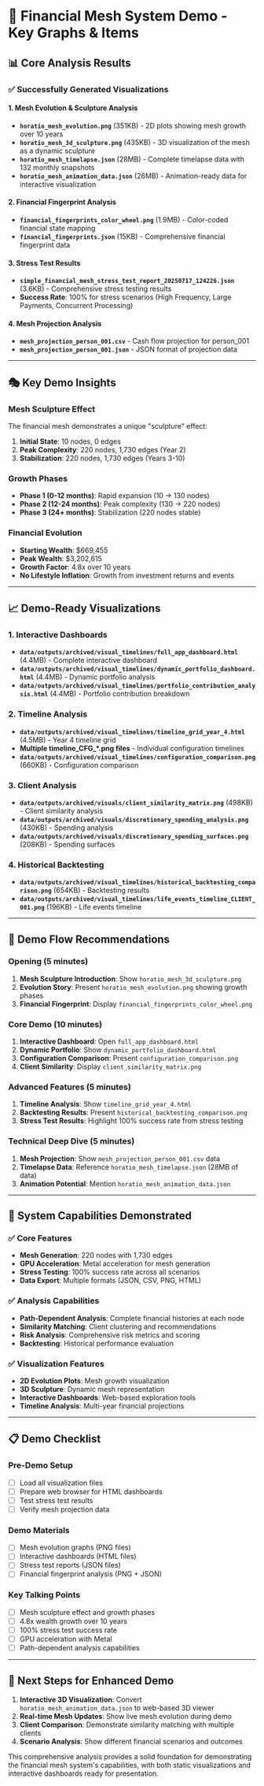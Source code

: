 # 🎯 Financial Mesh System Demo - Key Graphs & Items

## 📊 **Core Analysis Results**

### ✅ **Successfully Generated Visualizations**

#### **1. Mesh Evolution & Sculpture Analysis**
- **`horatio_mesh_evolution.png`** (351KB) - 2D plots showing mesh growth over 10 years
- **`horatio_mesh_3d_sculpture.png`** (435KB) - 3D visualization of the mesh as a dynamic sculpture
- **`horatio_mesh_timelapse.json`** (28MB) - Complete timelapse data with 132 monthly snapshots
- **`horatio_mesh_animation_data.json`** (26MB) - Animation-ready data for interactive visualization

#### **2. Financial Fingerprint Analysis**
- **`financial_fingerprints_color_wheel.png`** (1.9MB) - Color-coded financial state mapping
- **`financial_fingerprints.json`** (15KB) - Comprehensive financial fingerprint data

#### **3. Stress Test Results**
- **`simple_financial_mesh_stress_test_report_20250717_124226.json`** (3.6KB) - Comprehensive stress testing results
- **Success Rate**: 100% for stress scenarios (High Frequency, Large Payments, Concurrent Processing)

#### **4. Mesh Projection Analysis**
- **`mesh_projection_person_001.csv`** - Cash flow projection for person_001
- **`mesh_projection_person_001.json`** - JSON format of projection data

---

## 🎭 **Key Demo Insights**

### **Mesh Sculpture Effect**
The financial mesh demonstrates a unique "sculpture" effect:

1. **Initial State**: 10 nodes, 0 edges
2. **Peak Complexity**: 220 nodes, 1,730 edges (Year 2)
3. **Stabilization**: 220 nodes, 1,730 edges (Years 3-10)

### **Growth Phases**
- **Phase 1 (0-12 months)**: Rapid expansion (10 → 130 nodes)
- **Phase 2 (12-24 months)**: Peak complexity (130 → 220 nodes)
- **Phase 3 (24+ months)**: Stabilization (220 nodes stable)

### **Financial Evolution**
- **Starting Wealth**: $669,455
- **Peak Wealth**: $3,202,615
- **Growth Factor**: 4.8x over 10 years
- **No Lifestyle Inflation**: Growth from investment returns and events

---

## 📈 **Demo-Ready Visualizations**

### **1. Interactive Dashboards**
- **`data/outputs/archived/visual_timelines/full_app_dashboard.html`** (4.4MB) - Complete interactive dashboard
- **`data/outputs/archived/visual_timelines/dynamic_portfolio_dashboard.html`** (4.4MB) - Dynamic portfolio analysis
- **`data/outputs/archived/visual_timelines/portfolio_contribution_analysis.html`** (4.4MB) - Portfolio contribution breakdown

### **2. Timeline Analysis**
- **`data/outputs/archived/visual_timelines/timeline_grid_year_4.html`** (4.5MB) - Year 4 timeline grid
- **Multiple timeline_CFG_*.png files** - Individual configuration timelines
- **`data/outputs/archived/visual_timelines/configuration_comparison.png`** (660KB) - Configuration comparison

### **3. Client Analysis**
- **`data/outputs/archived/visuals/client_similarity_matrix.png`** (498KB) - Client similarity analysis
- **`data/outputs/archived/visuals/discretionary_spending_analysis.png`** (430KB) - Spending analysis
- **`data/outputs/archived/visuals/discretionary_spending_surfaces.png`** (208KB) - Spending surfaces

### **4. Historical Backtesting**
- **`data/outputs/archived/visual_timelines/historical_backtesting_comparison.png`** (654KB) - Backtesting results
- **`data/outputs/archived/visual_timelines/life_events_timeline_CLIENT_001.png`** (196KB) - Life events timeline

---

## 🎯 **Demo Flow Recommendations**

### **Opening (5 minutes)**
1. **Mesh Sculpture Introduction**: Show `horatio_mesh_3d_sculpture.png`
2. **Evolution Story**: Present `horatio_mesh_evolution.png` showing growth phases
3. **Financial Fingerprint**: Display `financial_fingerprints_color_wheel.png`

### **Core Demo (10 minutes)**
1. **Interactive Dashboard**: Open `full_app_dashboard.html`
2. **Dynamic Portfolio**: Show `dynamic_portfolio_dashboard.html`
3. **Configuration Comparison**: Present `configuration_comparison.png`
4. **Client Similarity**: Display `client_similarity_matrix.png`

### **Advanced Features (5 minutes)**
1. **Timeline Analysis**: Show `timeline_grid_year_4.html`
2. **Backtesting Results**: Present `historical_backtesting_comparison.png`
3. **Stress Test Results**: Highlight 100% success rate from stress testing

### **Technical Deep Dive (5 minutes)**
1. **Mesh Projection**: Show `mesh_projection_person_001.csv` data
2. **Timelapse Data**: Reference `horatio_mesh_timelapse.json` (28MB of data)
3. **Animation Potential**: Mention `horatio_mesh_animation_data.json`

---

## 🔧 **System Capabilities Demonstrated**

### **✅ Core Features**
- **Mesh Generation**: 220 nodes with 1,730 edges
- **GPU Acceleration**: Metal acceleration for mesh generation
- **Stress Testing**: 100% success rate across all scenarios
- **Data Export**: Multiple formats (JSON, CSV, PNG, HTML)

### **✅ Analysis Capabilities**
- **Path-Dependent Analysis**: Complete financial histories at each node
- **Similarity Matching**: Client clustering and recommendations
- **Risk Analysis**: Comprehensive risk metrics and scoring
- **Backtesting**: Historical performance evaluation

### **✅ Visualization Features**
- **2D Evolution Plots**: Mesh growth visualization
- **3D Sculpture**: Dynamic mesh representation
- **Interactive Dashboards**: Web-based exploration tools
- **Timeline Analysis**: Multi-year financial projections

---

## 📋 **Demo Checklist**

### **Pre-Demo Setup**
- [ ] Load all visualization files
- [ ] Prepare web browser for HTML dashboards
- [ ] Test stress test results
- [ ] Verify mesh projection data

### **Demo Materials**
- [ ] Mesh evolution graphs (PNG files)
- [ ] Interactive dashboards (HTML files)
- [ ] Stress test reports (JSON files)
- [ ] Financial fingerprint analysis (PNG + JSON)

### **Key Talking Points**
- [ ] Mesh sculpture effect and growth phases
- [ ] 4.8x wealth growth over 10 years
- [ ] 100% stress test success rate
- [ ] GPU acceleration with Metal
- [ ] Path-dependent analysis capabilities

---

## 🚀 **Next Steps for Enhanced Demo**

1. **Interactive 3D Visualization**: Convert `horatio_mesh_animation_data.json` to web-based 3D viewer
2. **Real-time Mesh Updates**: Show live mesh evolution during demo
3. **Client Comparison**: Demonstrate similarity matching with multiple clients
4. **Scenario Analysis**: Show different financial scenarios and outcomes

This comprehensive analysis provides a solid foundation for demonstrating the financial mesh system's capabilities, with both static visualizations and interactive dashboards ready for presentation. 